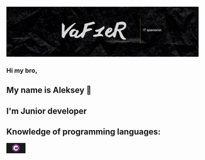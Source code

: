 [![Header](https://github.com/Leshawolf/Leshawolf/blob/main/Image.png)](https://github.com/Leshawolf)

### Hi my bro, 
## My name is Aleksey 👋
## I'm Junior developer

## Knowledge of programming languages:

<img align="left" alt="C#" width="50px" src="https://github.com/Leshawolf/Leshawolf/blob/main/C%23.jpeg" />